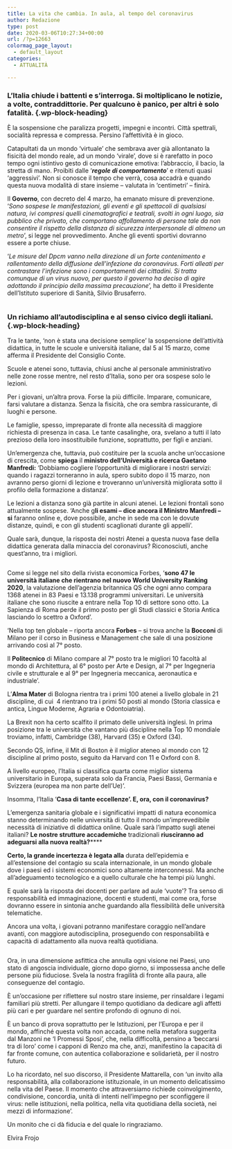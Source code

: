 ```yaml
---
title: La vita che cambia. In aula, al tempo del coronavirus
author: Redazione
type: post
date: 2020-03-06T10:27:34+00:00
url: /?p=12663
colormag_page_layout:
  - default_layout
categories:
  - ATTUALITÀ

---
```

### L’Italia chiude i battenti e s’interroga. Si moltiplicano le notizie, a volte, contraddittorie. Per qualcuno è panico, per altri è solo fatalità.  {.wp-block-heading}

È la sospensione che paralizza progetti, impegni e incontri. Città spettrali, socialità repressa e compressa. Persino l’affettività è in gioco.

Catapultati da un mondo ‘virtuale’ che sembrava aver già allontanato la fisicità del mondo reale, ad un mondo ‘virale’, dove si è rarefatto in poco tempo ogni istintivo gesto di comunicazione emotiva: l’abbraccio, il bacio, la stretta di mano. Proibiti dalle ‘_**regole di comportamento**_’ e ritenuti quasi ‘aggressivi’. Non si conosce il tempo che verrà, cosa accadrà e quando questa nuova modalità di stare insieme &#8211; valutata in ‘centimetri’ &#8211; finirà.

Il **Governo**, con decreto del 4 marzo, ha emanato misure di prevenzione. ‘_Sono sospese le manifestazioni, gli eventi e gli spettacoli di qualsiasi natura, ivi compresi quelli cinematografici e teatrali, svolti in ogni luogo, sia pubblico che privato, che comportano affollamento di persone tale da non consentire il rispetto della distanza di sicurezza interpersonale di almeno un metro_’, si legge nel provvedimento. Anche gli eventi sportivi dovranno essere a porte chiuse.

‘_Le misure del Dpcm vanno nella direzione di un forte contenimento e rallentamento della diffusione dell&#8217;infezione da coronavirus. Forti alleati per contrastare l&#8217;infezione sono i comportamenti dei cittadini. Si tratta comunque di un virus nuovo, per questo il governo ha deciso di agire adottando il principio della massima precauzione_’, ha detto il Presidente dell&#8217;Istituto superiore di Sanità, Silvio Brusaferro.<figure class="wp-block-image size-large">

<img decoding="async" src="https://progressonline.it/wp-content/uploads/2020/03/classroom-2787754_640.jpg" alt="" class="wp-image-12665" /> </figure> 

### Un richiamo all’autodisciplina e al senso civico degli italiani. {.wp-block-heading}

Tra le tante, ‘non è stata una decisione semplice’ la sospensione dell’attività didattica, in tutte le scuole e università italiane, dal 5 al 15 marzo, come afferma il Presidente del Consiglio Conte.

Scuole e atenei sono, tuttavia, chiusi anche al personale amministrativo nelle zone rosse mentre, nel resto d&#8217;Italia, sono per ora sospese solo le lezioni.

Per i giovani, un’altra prova. Forse la più difficile. Imparare, comunicare, farsi valutare a distanza. Senza la fisicità, che ora sembra rassicurante, di luoghi e persone. 

Le famiglie, spesso, impreparate di fronte alla necessità di maggiore richiesta di presenza in casa. Le tante casalinghe, ora, svelano a tutti il lato prezioso della loro insostituibile funzione, soprattutto, per figli e anziani.

Un’emergenza che, tuttavia, può costituire per la scuola anche un’occasione di crescita, come **spiega** il **ministro dell’Università e ricerca Gaetano Manfredi:** ‘Dobbiamo cogliere l’opportunità di migliorare i nostri servizi: quando i ragazzi torneranno in aula, spero subito dopo il 15 marzo, non avranno perso giorni di lezione e troveranno un’università migliorata sotto il profilo della formazione a distanza’.

Le lezioni a distanza sono già partite in alcuni atenei. Le lezioni frontali sono attualmente sospese. ‘Anche g**li esami &#8211; dice ancora il Ministro Manfredi &#8211; si** faranno online e, dove possibile, anche in sede ma con le dovute distanze, quindi, e con gli studenti scaglionati durante gli appelli’.

Quale sarà, dunque, la risposta dei nostri Atenei a questa nuova fase della didattica generata dalla minaccia del coronavirus? Riconosciuti, anche quest’anno, tra i migliori.<figure class="wp-block-image size-large">

<img decoding="async" src="https://progressonline.it/wp-content/uploads/2020/03/connection-4884862_640.jpg" alt="" class="wp-image-12666" /> </figure> 

Come si legge nel sito della rivista economica Forbes, ‘**sono 47 le università italiane che rientrano nel nuovo World University Ranking 2020**, la valutazione dell’agenzia britannica QS che ogni anno compara 1368 atenei in 83 Paesi e 13.138 programmi universitari. Le università italiane che sono riuscite a entrare nella Top 10 di settore sono otto. La Sapienza di Roma perde il primo posto per gli Studi classici e Storia Antica lasciando lo scettro a Oxford’.

‘Nella top ten globale &#8211; riporta ancora **Forbes** &#8211; si trova anche la **Bocconi** di Milano per il corso in Business e Management che sale di una posizione arrivando così al 7° posto.

Il **Politecnico** di Milano compare al 7° posto tra le migliori 10 facoltà al mondo di Architettura, al 6° posto per Arte e Design, al 7° per Ingegneria civile e strutturale e al 9° per Ingegneria meccanica, aeronautica e industriale’.

L’**Alma Mater** di Bologna rientra tra i primi 100 atenei a livello globale in 21 discipline, di cui  4 rientrano tra i primi 50 posti al mondo (Storia classica e antica, Lingue Moderne, Agraria e Odontoiatria). 

La Brexit non ha certo scalfito il primato delle università inglesi. In prima posizione tra le università che vantano più discipline nella Top 10 mondiale troviamo, infatti, Cambridge (38), Harvard (35) e Oxford (34).

Secondo QS, infine, il Mit di Boston è il miglior ateneo al mondo con 12 discipline al primo posto, seguito da Harvard con 11 e Oxford con 8.

A livello europeo, l’Italia si classifica quarta come miglior sistema universitario in Europa, superata solo da Francia, Paesi Bassi, Germania e Svizzera (europea ma non parte dell&#8217;Ue)’.

Insomma, l’Italia ‘**Casa di tante eccellenze’. E, ora, con il coronavirus?**

L’emergenza sanitaria globale e i significativi impatti di natura economica stanno determinando nelle università di tutto il mondo un’imprevedibile necessità di iniziative di didattica online. Quale sarà l’impatto sugli atenei italiani? **Le nostre strutture accademiche** tradizionali **riusciranno ad adeguarsi alla nuova realtà?******

**Certo, la grande incertezza è legata alla** durata dell’epidemia e all’estensione del contagio su scala internazionale, in un mondo globale dove i paesi ed i sistemi economici sono altamente interconnessi. Ma anche all’adeguamento tecnologico e a quello culturale che ha tempi più lunghi.

E quale sarà la risposta dei docenti per parlare ad aule ‘vuote’? Tra senso di responsabilità ed immaginazione, docenti e studenti, mai come ora, forse dovranno essere in sintonia anche guardando alla flessibilità delle università telematiche. 

Ancora una volta, i giovani potranno manifestare coraggio nell’andare avanti, con maggiore autodisciplina, proseguendo con responsabilità e capacità di adattamento alla nuova realtà quotidiana.<figure class="wp-block-image size-large">

<img decoding="async" src="https://progressonline.it/wp-content/uploads/2020/03/classroom-2093745_640.jpg" alt="" class="wp-image-12667" /> </figure> 

Ora, in una dimensione asfittica che annulla ogni visione nei Paesi, uno stato di angoscia individuale, giorno dopo giorno, si impossessa anche delle persone più fiduciose. Svela la nostra fragilità di fronte alla paura, alle conseguenze del contagio.

È un’occasione per riflettere sul nostro stare insieme, per rinsaldare i legami familiari più stretti. Per allungare il tempo quotidiano da dedicare agli affetti più cari e per guardare nel sentire profondo di ognuno di noi. 

È un banco di prova soprattutto per le Istituzioni, per l’Europa e per il mondo, affinché questa volta non accada, come nella metafora suggerita dal Manzoni ne ‘I Promessi Sposi’, che, nella difficoltà, pensino a ‘beccarsi tra di loro’ come i capponi di Renzo ma che, anzi, manifestino la capacità di far fronte comune, con autentica collaborazione e solidarietà, per il nostro futuro.

Lo ha ricordato, nel suo discorso, il Presidente Mattarella, con ‘un invito alla responsabilità, alla collaborazione istituzionale, in un momento delicatissimo nella vita del Paese. Il momento che attraversiamo richiede coinvolgimento, condivisione, concordia, unità di intenti nell’impegno per sconfiggere il virus: nelle istituzioni, nella politica, nella vita quotidiana della società, nei mezzi di informazione’.

Un monito che ci dà fiducia e del quale lo ringraziamo.

Elvira Frojo